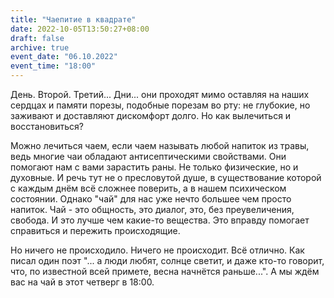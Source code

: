 ```yaml
---
title: "Чаепитие в квадрате"
date: 2022-10-05T13:50:27+08:00
draft: false
archive: true
event_date: "06.10.2022"
event_time: "18:00"
---
```

День. Второй. Третий...
Дни... они проходят мимо оставляя на наших сердцах и памяти порезы, подобные порезам во рту: не глубокие, но заживают и доставляют дискомфорт долго. Но как вылечиться и восстановиться?

Можно лечиться чаем, если чаем называть любой напиток из травы, ведь многие чаи обладают антисептическими свойствами. Они помогают нам с вами зарастить раны. Не только физические, но и духовные. И речь тут не о пресловутой душе, в существование которой с каждым днём всё сложнее поверить, а в нашем психическом состоянии. Однако "чай" для нас уже нечто большее чем просто напиток. Чай - это общность, это диалог, это, без преувеличения, свобода. И это лучше чем какие-то вещества. Это вправду помогает справиться и пережить происходящие.

Но ничего не происходило. Ничего не происходит. Всё отлично. Как писал один поэт
"... а люди любят, солнце светит, и даже кто-то говорит, что, по известной всей примете, весна начнётся раньше...". А мы ждём вас на чай в этот четверг в 18:00.

